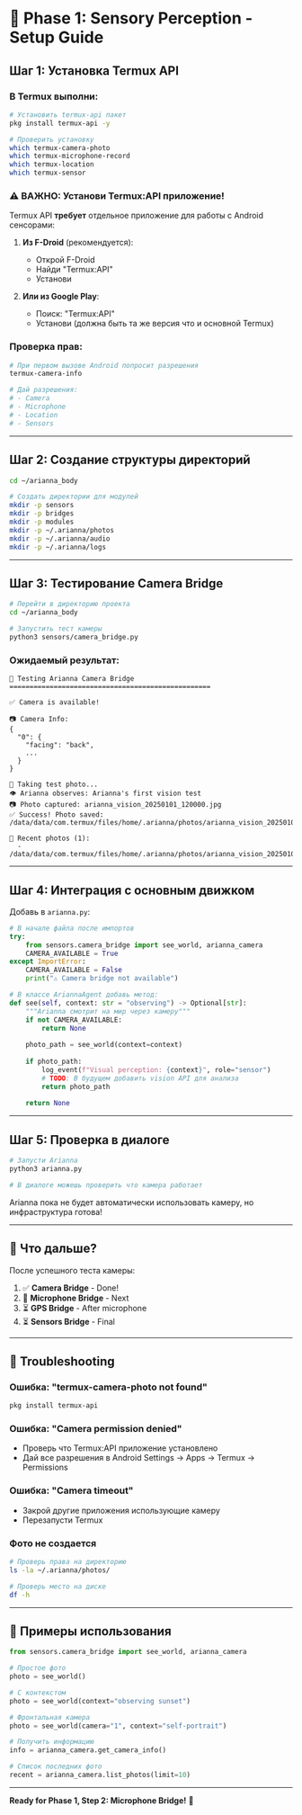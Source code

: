 # 📱 Phase 1: Sensory Perception - Setup Guide

## Шаг 1: Установка Termux API

### В Termux выполни:

```bash
# Установить termux-api пакет
pkg install termux-api -y

# Проверить установку
which termux-camera-photo
which termux-microphone-record
which termux-location
which termux-sensor
```

### ⚠️ ВАЖНО: Установи Termux:API приложение!

Termux API **требует** отдельное приложение для работы с Android сенсорами:

1. **Из F-Droid** (рекомендуется):
   - Открой F-Droid
   - Найди "Termux:API"
   - Установи

2. **Или из Google Play**:
   - Поиск: "Termux:API"
   - Установи (должна быть та же версия что и основной Termux)

### Проверка прав:

```bash
# При первом вызове Android попросит разрешения
termux-camera-info

# Дай разрешения:
# - Camera
# - Microphone  
# - Location
# - Sensors
```

---

## Шаг 2: Создание структуры директорий

```bash
cd ~/arianna_body

# Создать директории для модулей
mkdir -p sensors
mkdir -p bridges
mkdir -p modules
mkdir -p ~/.arianna/photos
mkdir -p ~/.arianna/audio
mkdir -p ~/.arianna/logs
```

---

## Шаг 3: Тестирование Camera Bridge

```bash
# Перейти в директорию проекта
cd ~/arianna_body

# Запустить тест камеры
python3 sensors/camera_bridge.py
```

### Ожидаемый результат:

```
🔬 Testing Arianna Camera Bridge
==================================================

✅ Camera is available!

📷 Camera Info:
{
  "0": {
    "facing": "back",
    ...
  }
}

📸 Taking test photo...
👁️ Arianna observes: Arianna's first vision test
📷 Photo captured: arianna_vision_20250101_120000.jpg
✅ Success! Photo saved: /data/data/com.termux/files/home/.arianna/photos/arianna_vision_20250101_120000.jpg

📂 Recent photos (1):
  - /data/data/com.termux/files/home/.arianna/photos/arianna_vision_20250101_120000.jpg
```

---

## Шаг 4: Интеграция с основным движком

Добавь в `arianna.py`:

```python
# В начале файла после импортов
try:
    from sensors.camera_bridge import see_world, arianna_camera
    CAMERA_AVAILABLE = True
except ImportError:
    CAMERA_AVAILABLE = False
    print("⚠️ Camera bridge not available")

# В классе AriannaAgent добавь метод:
def see(self, context: str = "observing") -> Optional[str]:
    """Arianna смотрит на мир через камеру"""
    if not CAMERA_AVAILABLE:
        return None
    
    photo_path = see_world(context=context)
    
    if photo_path:
        log_event(f"Visual perception: {context}", role="sensor")
        # TODO: В будущем добавить vision API для анализа
        return photo_path
    
    return None
```

---

## Шаг 5: Проверка в диалоге

```bash
# Запусти Arianna
python3 arianna.py

# В диалоге можешь проверить что камера работает
```

Arianna пока не будет автоматически использовать камеру, но инфраструктура готова!

---

## 🎯 Что дальше?

После успешного теста камеры:

1. ✅ **Camera Bridge** - Done!
2. 🔄 **Microphone Bridge** - Next
3. ⏳ **GPS Bridge** - After microphone
4. ⏳ **Sensors Bridge** - Final

---

## 🐛 Troubleshooting

### Ошибка: "termux-camera-photo not found"
```bash
pkg install termux-api
```

### Ошибка: "Camera permission denied"
- Проверь что Termux:API приложение установлено
- Дай все разрешения в Android Settings → Apps → Termux → Permissions

### Ошибка: "Camera timeout"
- Закрой другие приложения использующие камеру
- Перезапусти Termux

### Фото не создается
```bash
# Проверь права на директорию
ls -la ~/.arianna/photos/

# Проверь место на диске
df -h
```

---

## 📸 Примеры использования

```python
from sensors.camera_bridge import see_world, arianna_camera

# Простое фото
photo = see_world()

# С контекстом
photo = see_world(context="observing sunset")

# Фронтальная камера
photo = see_world(camera="1", context="self-portrait")

# Получить информацию
info = arianna_camera.get_camera_info()

# Список последних фото
recent = arianna_camera.list_photos(limit=10)
```

---

**Ready for Phase 1, Step 2: Microphone Bridge!** 🎤
